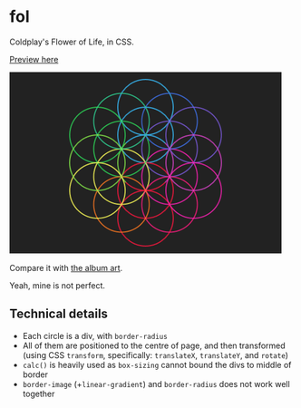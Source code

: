 # fol
Coldplay's Flower of Life, in CSS.

[Preview here](https://kenrick95.github.io/fol/)

![Result](https://raw.githubusercontent.com/kenrick95/fol/master/result.png)

Compare it with [the album art](http://coldplay.com/release/a-head-full-of-dreams/).

Yeah, mine is not perfect.

## Technical details
- Each circle is a div, with `border-radius`
- All of them are positioned to the centre of page, and then transformed (using CSS `transform`, specifically: `translateX`, `translateY`, and `rotate`)
- `calc()` is heavily used as `box-sizing` cannot bound the divs to middle of border
- `border-image` (+`linear-gradient`) and `border-radius` does not work well together
